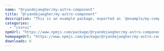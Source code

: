 ```yaml
---
name: "@ryandejaegher/my-astro-component"
title: "@ryandejaegher/my-astro-component"
description: "This is an example package, exported as `@example/my-component`. It consists of two Astro components, **Button** and **Heading**."
categories:
  - "css+ui"
npmUrl: "https://www.npmjs.com/package/@ryandejaegher/my-astro-component"
homepageUrl: "https://www.npmjs.com/package/@ryandejaegher/my-astro-component"
downloads: 6
---
```

